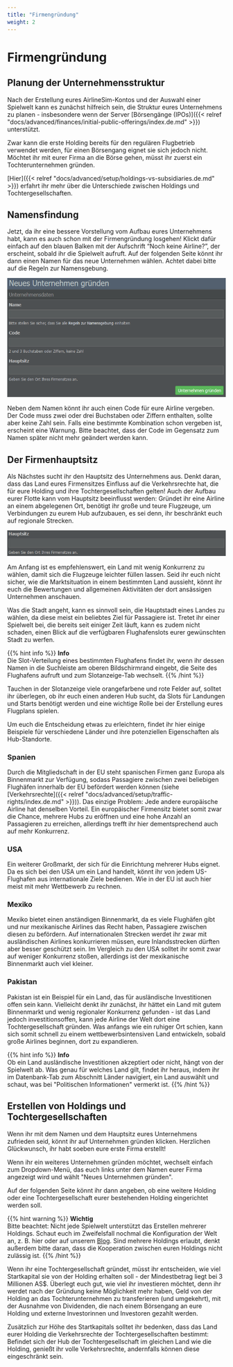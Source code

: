 ```yaml
---
title: "Firmengründung"
weight: 2
---
```


# Firmengründung

## Planung der Unternehmensstruktur

Nach der Erstellung eures AirlineSim-Kontos und der Auswahl einer Spielwelt kann es zunächst hilfreich sein, die Struktur eures Unternehmens zu planen - insbesondere wenn der Server [Börsengänge (IPOs)]({{< relref "docs/advanced/finances/initial-public-offerings/index.de.md" >}}) unterstützt.

Zwar kann die erste Holding bereits für den regulären Flugbetrieb verwendet werden, für einen Börsengang eignet sie sich jedoch nicht. Möchtet ihr mit eurer Firma an die Börse gehen, müsst ihr zuerst ein Tochterunternehmen gründen. 

[Hier]({{< relref "docs/advanced/setup/holdings-vs-subsidiaries.de.md" >}}) erfahrt ihr mehr über die Unterschiede zwischen Holdings und Tochtergesellschaften.

## Namensfindung

Jetzt, da ihr eine bessere Vorstellung vom Aufbau eures Unternehmens habt, kann es auch schon mit der Firmengründung losgehen! Klickt dafür einfach auf den blauen Balken mit der Aufschrift “Noch keine Airline?”, der erscheint, sobald ihr die Spielwelt aufruft. Auf der folgenden Seite könnt ihr dann einen Namen für das neue Unternehmen wählen. Achtet dabei bitte auf die Regeln zur Namensgebung.

![Firmengründung](unternehmen_gruenden_01.PNG "Firmengründung")

Neben dem Namen könnt ihr auch einen Code für eure Airline vergeben. Der Code muss zwei oder drei Buchstaben oder Ziffern enthalten, sollte aber keine Zahl sein. Falls eine bestimmte Kombination schon vergeben ist, erscheint eine Warnung. Bitte beachtet, dass der Code im Gegensatz zum Namen später nicht mehr geändert werden kann.

## Der Firmenhauptsitz

Als Nächstes sucht ihr den Hauptsitz des Unternehmens aus. Denkt daran, dass das Land eures Firmensitzes Einfluss auf die Verkehrsrechte hat, die für eure Holding und ihre Tochtergesellschaften gelten! Auch der Aufbau eurer Flotte kann vom Hauptsitz beeinflusst werden: Gründet ihr eine Airline an einem abgelegenen Ort, benötigt ihr große und teure Flugzeuge, um Verbindungen zu eurem Hub aufzubauen, es sei denn, ihr beschränkt euch auf regionale Strecken.

![Der Firmenhauptsitz](hauptsitz_01.PNG "Der Firmenhauptsitz")

Am Anfang ist es empfehlenswert, ein Land mit wenig Konkurrenz zu wählen, damit sich die Flugzeuge leichter füllen lassen. Seid ihr euch nicht sicher, wie die Marktsituation in einem bestimmten Land aussieht, könnt ihr euch die Bewertungen und allgemeinen Aktivitäten der dort ansässigen Unternehmen anschauen.

Was die Stadt angeht, kann es sinnvoll sein, die Hauptstadt eines Landes zu wählen, da diese meist ein beliebtes Ziel für Passagiere ist. Tretet ihr einer Spielwelt bei, die bereits seit einiger Zeit läuft, kann es zudem nicht schaden, einen Blick auf die verfügbaren Flughafenslots eurer gewünschten Stadt zu werfen.

{{% hint info %}}
**Info**  
Die Slot-Verteilung eines bestimmten Flughafens findet ihr, wenn ihr dessen Namen in die Suchleiste am oberen Bildschirmrand eingebt, die Seite des Flughafens aufruft und zum Slotanzeige-Tab wechselt.
{{% /hint %}}

Tauchen in der Slotanzeige viele orangefarbene und rote Felder auf, solltet ihr überlegen, ob ihr euch einen anderen Hub sucht, da Slots für Landungen und Starts benötigt werden und eine wichtige Rolle bei der Erstellung eures Flugplans spielen.

Um euch die Entscheidung etwas zu erleichtern, findet ihr hier einige Beispiele für verschiedene Länder und ihre potenziellen Eigenschaften als Hub-Standorte.

### Spanien

Durch die Mitgliedschaft in der EU steht spanischen Firmen ganz Europa als Binnenmarkt zur Verfügung, sodass Passagiere zwischen zwei beliebigen Flughäfen innerhalb der EU befördert werden können (siehe [Verkehrsrechte]({{< relref "docs/advanced/setup/traffic-rights/index.de.md" >}})). Das einzige Problem: Jede andere europäische Airline hat denselben Vorteil. Ein europäischer Firmensitz bietet somit zwar die Chance, mehrere Hubs zu eröffnen und eine hohe Anzahl an Passagieren zu erreichen, allerdings trefft ihr hier dementsprechend auch auf mehr Konkurrenz.

### USA

Ein weiterer Großmarkt, der sich für die Einrichtung mehrerer Hubs eignet. Da es sich bei den USA um ein Land handelt, könnt ihr von jedem US-Flughafen aus internationale Ziele bedienen. Wie in der EU ist auch hier meist mit mehr Wettbewerb zu rechnen.

### Mexiko

Mexiko bietet einen anständigen Binnenmarkt, da es viele Flughäfen gibt und nur mexikanische Airlines das Recht haben, Passagiere zwischen diesen zu befördern. Auf internationalen Strecken werdet ihr zwar mit ausländischen Airlines konkurrieren müssen, eure Inlandsstrecken dürften aber besser geschützt sein. Im Vergleich zu den USA solltet ihr somit zwar auf weniger Konkurrenz stoßen, allerdings ist der mexikanische Binnenmarkt auch viel kleiner.

### Pakistan

Pakistan ist ein Beispiel für ein Land, das für ausländische Investitionen offen sein kann. Vielleicht denkt ihr zunächst, ihr hättet ein Land mit gutem Binnenmarkt und wenig regionaler Konkurrenz gefunden - ist das Land jedoch investitionsoffen, kann jede Airline der Welt dort eine Tochtergesellschaft gründen. Was anfangs wie ein ruhiger Ort schien, kann sich somit schnell zu einem wettbewerbsintensiven Land entwickeln, sobald große Airlines beginnen, dort zu expandieren.

{{% hint info %}}
**Info**  
Ob ein Land ausländische Investitionen akzeptiert oder nicht, hängt von der Spielwelt ab. Was genau für welches Land gilt, findet ihr heraus, indem ihr im Datenbank-Tab zum Abschnitt Länder navigiert, ein Land auswählt und schaut, was bei "Politischen Informationen" vermerkt ist.
{{% /hint %}}

## Erstellen von Holdings und Tochtergesellschaften

Wenn ihr mit dem Namen und dem Hauptsitz eures Unternehmens zufrieden seid, könnt ihr auf Unternehmen gründen klicken. Herzlichen Glückwunsch, ihr habt soeben eure erste Firma erstellt!

Wenn ihr ein weiteres Unternehmen gründen möchtet, wechselt einfach zum Dropdown-Menü, das euch links unter dem Namen eurer Firma angezeigt wird und wählt "Neues Unternehmen gründen".

Auf der folgenden Seite könnt ihr dann angeben, ob eine weitere Holding oder eine Tochtergesellschaft eurer bestehenden Holding eingerichtet werden soll. 

{{% hint warning %}}
**Wichtig**  
Bitte beachtet: Nicht jede Spielwelt unterstützt das Erstellen mehrerer Holdings. Schaut euch im Zweifelsfall nochmal die Konfiguration der Welt an, z. B. hier oder auf unserem [Blog](https://www.airlinesim.aero/blog/de/). Sind mehrere Holdings erlaubt, denkt außerdem bitte daran, dass die Kooperation zwischen euren Holdings nicht zulässig ist.
{{% /hint %}}

Wenn ihr eine Tochtergesellschaft gründet, müsst ihr entscheiden, wie viel Startkapital sie von der Holding erhalten soll - der Mindestbetrag liegt bei 3 Millionen AS$. Überlegt euch gut, wie viel ihr investieren möchtet, denn ihr werdet nach der Gründung keine Möglichkeit mehr haben, Geld von der Holding an das Tochterunternehmen zu transferieren (und umgekehrt), mit der Ausnahme von Dividenden, die nach einem Börsengang an eure Holding und externe Investorinnen und Investoren gezahlt werden.

Zusätzlich zur Höhe des Startkapitals solltet ihr bedenken, dass das Land eurer Holding die Verkehrsrechte der Tochtergesellschaften bestimmt: Befindet sich der Hub der Tochtergesellschaft im gleichen Land wie die Holding, genießt ihr volle Verkehrsrechte, andernfalls können diese eingeschränkt sein.

